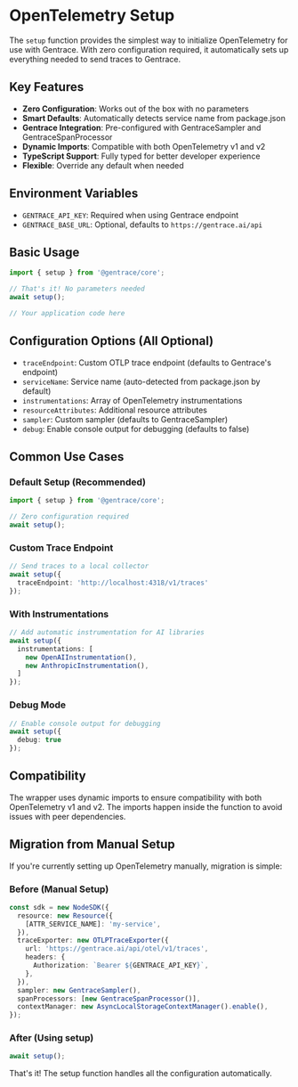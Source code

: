 # OpenTelemetry Setup

The `setup` function provides the simplest way to initialize OpenTelemetry for use with Gentrace. With zero configuration required, it automatically sets up everything needed to send traces to Gentrace.

## Key Features

- **Zero Configuration**: Works out of the box with no parameters
- **Smart Defaults**: Automatically detects service name from package.json
- **Gentrace Integration**: Pre-configured with GentraceSampler and GentraceSpanProcessor
- **Dynamic Imports**: Compatible with both OpenTelemetry v1 and v2
- **TypeScript Support**: Fully typed for better developer experience
- **Flexible**: Override any default when needed

## Environment Variables

- `GENTRACE_API_KEY`: Required when using Gentrace endpoint
- `GENTRACE_BASE_URL`: Optional, defaults to `https://gentrace.ai/api`

## Basic Usage

```typescript
import { setup } from '@gentrace/core';

// That's it! No parameters needed
await setup();

// Your application code here
```

## Configuration Options (All Optional)

- `traceEndpoint`: Custom OTLP trace endpoint (defaults to Gentrace's endpoint)
- `serviceName`: Service name (auto-detected from package.json by default)
- `instrumentations`: Array of OpenTelemetry instrumentations
- `resourceAttributes`: Additional resource attributes
- `sampler`: Custom sampler (defaults to GentraceSampler)
- `debug`: Enable console output for debugging (defaults to false)

## Common Use Cases

### Default Setup (Recommended)
```typescript
import { setup } from '@gentrace/core';

// Zero configuration required
await setup();
```

### Custom Trace Endpoint
```typescript
// Send traces to a local collector
await setup({
  traceEndpoint: 'http://localhost:4318/v1/traces'
});
```

### With Instrumentations
```typescript
// Add automatic instrumentation for AI libraries
await setup({
  instrumentations: [
    new OpenAIInstrumentation(),
    new AnthropicInstrumentation(),
  ]
});
```

### Debug Mode
```typescript
// Enable console output for debugging
await setup({
  debug: true
});
```

## Compatibility

The wrapper uses dynamic imports to ensure compatibility with both OpenTelemetry v1 and v2. The imports happen inside the function to avoid issues with peer dependencies.

## Migration from Manual Setup

If you're currently setting up OpenTelemetry manually, migration is simple:

### Before (Manual Setup)
```typescript
const sdk = new NodeSDK({
  resource: new Resource({
    [ATTR_SERVICE_NAME]: 'my-service',
  }),
  traceExporter: new OTLPTraceExporter({
    url: 'https://gentrace.ai/api/otel/v1/traces',
    headers: {
      Authorization: `Bearer ${GENTRACE_API_KEY}`,
    },
  }),
  sampler: new GentraceSampler(),
  spanProcessors: [new GentraceSpanProcessor()],
  contextManager: new AsyncLocalStorageContextManager().enable(),
});
```

### After (Using setup)
```typescript
await setup();
```

That's it! The setup function handles all the configuration automatically.